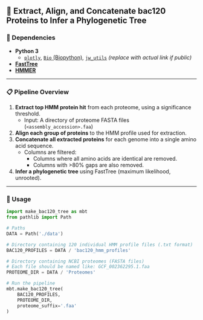 ## 🧬 Extract, Align, and Concatenate bac120 Proteins to Infer a Phylogenetic Tree

### 🔧 Dependencies
- **Python 3**
  - [`plotly`](https://plotly.com/python/), [`Bio` (Biopython)](https://biopython.org/), [`jw_utils`](https://github.com/YOUR-USERNAME/jw_utils) *(replace with actual link if public)*
- **[FastTree](http://www.microbesonline.org/fasttree/)**
- **[HMMER](http://hmmer.org/)**

---

### 📋 Pipeline Overview

1. **Extract top HMM protein hit** from each proteome, using a significance threshold.  
   - Input: A directory of proteome FASTA files (`<assembly_accession>.faa`)
2. **Align each group of proteins** to the HMM profile used for extraction.
3. **Concatenate all extracted proteins** for each genome into a single amino acid sequence.
   - Columns are filtered:
     - Columns where all amino acids are identical are removed.
     - Columns with >80% gaps are also removed.
4. **Infer a phylogenetic tree** using FastTree (maximum likelihood, unrooted).

---

### 🚀 Usage

```python
import make_bac120_tree as mbt
from pathlib import Path

# Paths
DATA = Path('./data')

# Directory containing 120 individual HMM profile files (.txt format)
BAC120_PROFILES = DATA / 'bac120_hmm_profiles'

# Directory containing NCBI proteomes (FASTA files)
# Each file should be named like: GCF_002362295.1.faa
PROTEOME_DIR = DATA / 'Proteomes'

# Run the pipeline
mbt.make_bac120_tree(
    BAC120_PROFILES,
    PROTEOME_DIR,
    proteome_suffix='.faa'
)
```





